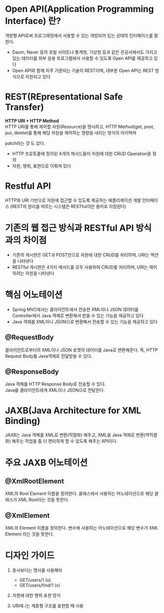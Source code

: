 # Open API(Application Programming Interface) 란?
개방형 API로써 프로그래밍에서 사용할 수 있는 개방되어 있는 상태의 인터페이스를 말한다.

* Daum, Naver 등의 포털 사이트나 통계청, 기상청 등과 같은 관공서에서도 가지고 있는 데이터를 외부 응용 프로그램에서 사용할 수 있도록 Open API를 제공하고 있다
* Open API와 함께 자주 거론되는 기술이 REST이며, 대부분 Open API는 REST 방식으로 지원되고 있다

# REST(REpresentational Safe Transfer)
**HTTP URI + HTTP Method**  
HTTP URI를 통해 제어할 자원(Resource)을 명시하고, HTTP Method(get, post, put, delete)를 통해 해당 자원을 제어하는 명령을 내리는 방식의 아키텍쳐

patch라는 것 도 있다.

* HTTP 프로토콜에 정의된 4개의 메서드들이 자원에 대한 CRUD Operation을 정의
* 자원, 행위, 표현으로 이뤄져 있다

# Restful API
HTTP와 URI 기반으로 자원에 접근할 수 있도록 제공하는 애플리케이션 개발 인터페이스 (REST의 원리를 따르는 시스템은 RESTful이란 용어로 지칭된다)

# 기존의 웹 접근 방식과 RESTful API 방식과의 차이점
* 기존의 게시판은 GET과 POST만으로 자원에 대한 CRUD를 처리하며, URI는 액션을 나타낸다
* RESTful 게시판은 4가지 메서드를 모두 사용하여 CRUD를 처리하며, URI는 제어하려는 자원을 나타낸다

# 핵심 어노테이션
* Spring MVC에서는 클라이언트에서 전송한 XML이나 JSON 데이터를 Controller에서 Java 객체로 변환해서 받을 수 있는 기능을 제공하고 있다 
* Java 객체를 XML이나 JSON으로 변환해서 전송할 수 있는 기능을 제공하고 있다

## @RequestBody 
클라이언트로부터의 XML이나 JSON 포맷의 데이터를 Java로 변환해준다.   즉, HTTP Request Body를 Java객체로 전달받을 수 있다.


## @ResponseBody
Java 객체를 HTTP Response Body로 전송할 수 있다.  
Java를 클라이언트에게 XML이나 JSON으로 전달한다.


# JAXB(Java Architecture for XML Binding)
JAXB는 Java 객체를 XML로 변환(직렬화) 해주고, XML을 Java 객체로 변환(역직렬화) 해주는 작업을 좀 더 편리하게 할 수 있도록 해주는 API이다.

# 주요 JAXB 어노테이션

## @XmlRootElement 
XML의 Root Element 이름을 정의한다. 클래스에서 사용하는 어노테이션으로 해당 클래스가 XML Root라는 것을 뜻한다.

## @XmlElement 
XML의 Element 이름을 정의한다. 변수에 사용하는 어노테이션으로 해당 변수가 XML Element 라는 것을 뜻한다.

# 디자인 가이드
1. 동사보다는 명사를 사용해라
    * GET/users/1 (o)
    * GET/users/find/1 (x)
2. 자원에 대한 행위 표현 방식

3. URI에 /는 계층형 구조를 표현할 때 사용

